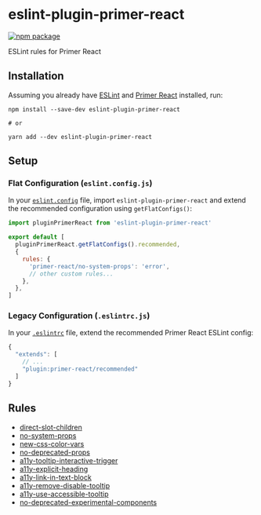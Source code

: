 # eslint-plugin-primer-react

[![npm package](https://img.shields.io/npm/v/eslint-plugin-primer-react.svg)](https://www.npmjs.com/package/eslint-plugin-primer-react)

ESLint rules for Primer React

## Installation

Assuming you already have [ESLint](https://www.npmjs.com/package/eslint) and [Primer React](https://github.com/primer/react) installed, run:

```shell
npm install --save-dev eslint-plugin-primer-react

# or

yarn add --dev eslint-plugin-primer-react
```

## Setup

### Flat Configuration (`eslint.config.js`)

In your [`eslint.config`](https://eslint.org/docs/user-guide/configuring/configuration-files) file, import `eslint-plugin-primer-react` and extend the recommended configuration using `getFlatConfigs()`:

```js
import pluginPrimerReact from 'eslint-plugin-primer-react'

export default [
  pluginPrimerReact.getFlatConfigs().recommended,
  {
    rules: {
      'primer-react/no-system-props': 'error',
      // other custom rules...
    },
  },
]
```

### Legacy Configuration (`.eslintrc.js`)

In your [`.eslintrc`](https://eslint.org/docs/latest/use/configure/configuration-files-deprecated) file, extend the recommended Primer React ESLint config:

```js
{
  "extends": [
    // ...
    "plugin:primer-react/recommended"
  ]
}
```

## Rules

- [direct-slot-children](https://github.com/primer/eslint-plugin-primer-react/blob/main/docs/rules/direct-slot-children.md)
- [no-system-props](https://github.com/primer/eslint-plugin-primer-react/blob/main/docs/rules/no-system-props.md)
- [new-css-color-vars](https://github.com/primer/eslint-plugin-primer-react/blob/main/docs/rules/new-css-color-vars.md)
- [no-deprecated-props](https://github.com/primer/eslint-plugin-primer-react/blob/main/docs/rules/no-deprecated-props.md)
- [a11y-tooltip-interactive-trigger](https://github.com/primer/eslint-plugin-primer-react/blob/main/docs/rules/a11y-tooltip-interactive-trigger.md)
- [a11y-explicit-heading](https://github.com/primer/eslint-plugin-primer-react/blob/main/docs/rules/a11y-explicit-heading.md)
- [a11y-link-in-text-block](https://github.com/primer/eslint-plugin-primer-react/blob/main/docs/rules/a11y-link-in-text-block.md)
- [a11y-remove-disable-tooltip](https://github.com/primer/eslint-plugin-primer-react/blob/main/docs/rules/a11y-remove-disable-tooltip.md)
- [a11y-use-accessible-tooltip](https://github.com/primer/eslint-plugin-primer-react/blob/main/docs/rules/a11y-use-accessible-tooltip.md)
- [no-deprecated-experimental-components](https://github.com/primer/eslint-plugin-primer-react/blob/main/docs/rules/no-deprecated-experimental-components.md)
